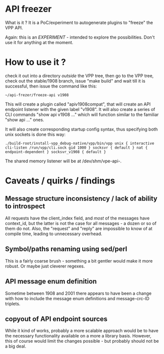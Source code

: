 
# API freezer

What is it ? It is a PoC/experiment to autogenerate plugins to "freeze" the VPP API.

Again: this is an *EXPERIMENT* - intended to explore the possibilities. Don't use it for anything
at the moment.

# How to use it ?

check it out into a directory *outside* the VPP tree, then go to the VPP tree, check out the stable/1908 branch,
issue "make build" and wait till it is successful, then issue the command like this:

```
~/api-frezer/freeze-api v1908
```

This will create a plugin called "apiv1908compat", that will create an API endpoint listener with the
given label "v1908". It will also create a series of CLI commands "show api v1908 ..." which will function
similar to the familiar "show api ..." ones. 

It will also create corresponding startup config syntax, thus specifying both unix sockets is done this way:

```
./build-root/install-vpp_debug-native/vpp/bin/vpp unix { interactive cli-listen /run/vpp/cli.sock gid 1000 } socksvr { default } nat { endpoint-dependent } socksvr_v1908 { default } 
```

The shared memory listener will be at /dev/shm/vpe-api-<endpoint>.



# Caveats / quirks / findings

## Message structure inconsistency / lack of ability to introspect

All requests have the client\_index field, and *most* of the messages have context\_id, but the latter
is not the case for all messages - a dozen or so of them do not. Also, the "request" and "reply" are impossible
to know of at compile time, leading to unnecessary overhead.

## Symbol/paths renaming using sed/perl

This is a fairly coarse brush - something a bit gentler would make it more robust. Or maybe just cleverer regexes.

## API message enum definition

Sometime between 1908 and 2001 there appears to have been a change with how to include the message enum definitions
and message-crc-ID triplets. 

## copyout of API endpoint sources

While it kind of works, probably a more scalable approach would be to have the necessary functionality available
on a more a library basis. However, this of course would limit the changes possible - but probably should not be a big deal.


